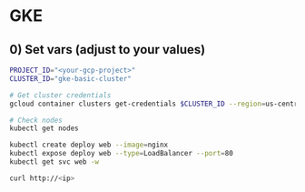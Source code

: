 # GKE

## 0) Set vars (adjust to your values)

```bash
PROJECT_ID="<your-gcp-project>"
CLUSTER_ID="gke-basic-cluster"
```

```sh
# Get cluster credentials
gcloud container clusters get-credentials $CLUSTER_ID --region=us-central1 --project $PROJECT_ID

# Check nodes
kubectl get nodes

kubectl create deploy web --image=nginx
kubectl expose deploy web --type=LoadBalancer --port=80
kubectl get svc web -w

curl http://<ip>
```